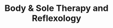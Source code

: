---
title: "Body & Sole Therapy and Reflexology"
url: /perrysburg/body-and-sole-therapy-and-reflexology/
shop: massage
---
